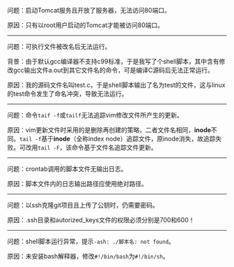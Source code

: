 问题：启动Tomcat服务且开放了服务器，无法访问80端口。

原因：只有以root用户启动的Tomcat才能被访问80端口。

---

问题：可执行文件被改名后无法运行。

背景：由于默认gcc编译器不支持c99标准，于是我写了个shell脚本，其中含有修改gcc输出文件a.out到其它文件名的命令，可是编译C源码后无法正常运行。

原因：我的源码文件名叫test.c，于是shell脚本输出了名为test的文件，这与linux的test命令发生了命名冲突，导致无法运行。

---

问题：命令`taif -f`或`tailf`无法追踪vim修改文件所产生的更新。

原因：vim更新文件时采用的是删除再创建的策略，二者文件名相同，**inode**不同。`tail -f`基于**inode**（全称index node）追踪文件，原inode消失，故追踪失败。可改用`tail -F`，该命令基于文件名追踪文件更新。

---

问题：crontab调用的脚本文件无输出日志。

原因：脚本文件内的日志输出路径应使用绝对路径。

---

问题：以ssh克隆git项目且上传了公钥时，仍需要密码。

原因：.ssh目录和autorized_keys文件的权限必须分别是700和600！

---

问题：shell脚本运行异常，提示`-ash: ./脚本名: not found`。

原因：未安装bash解释器，修改`#!/bin/bash`为`#!/bin/sh`。
